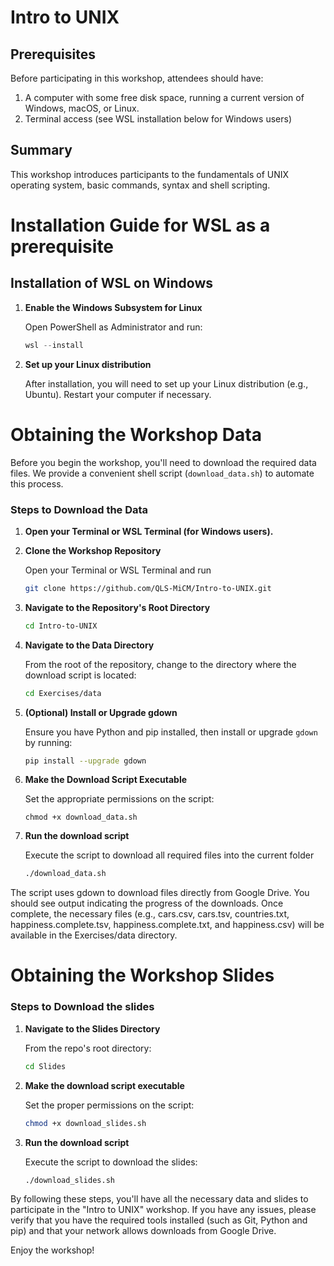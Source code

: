 # Intro to UNIX

## Prerequisites
Before participating in this workshop, attendees should have:

1. A computer with some free disk space, running a current version of Windows, macOS, or Linux.
2. Terminal access (see WSL installation below for Windows users)

## Summary
This workshop introduces participants to the fundamentals of UNIX operating system, basic commands, syntax and shell scripting.

# Installation Guide for WSL as a prerequisite

## Installation of WSL on Windows

1. **Enable the Windows Subsystem for Linux**

   Open PowerShell as Administrator and run:
   ```powershell
   wsl --install
   ```

2. **Set up your Linux distribution**

   After installation, you will need to set up your Linux distribution (e.g., Ubuntu). Restart your computer if necessary.

# Obtaining the Workshop Data

Before you begin the workshop, you'll need to download the required data files. We provide a convenient shell script (`download_data.sh`) to automate this process.

### Steps to Download the Data

1. **Open your Terminal or WSL Terminal (for Windows users).**

2. **Clone the Workshop Repository**

   Open your Terminal or WSL Terminal and run
   ```bash
   git clone https://github.com/QLS-MiCM/Intro-to-UNIX.git
   ```

3. **Navigate to the Repository's Root Directory**

   ```bash
   cd Intro-to-UNIX
   ```

4. **Navigate to the Data Directory**
 
   From the root of the repository, change to the directory where the download script is located:
   ```bash
   cd Exercises/data
   ```
5. **(Optional) Install or Upgrade gdown**

   Ensure you have Python and pip installed, then install or upgrade `gdown` by running:
   ```bash
   pip install --upgrade gdown
   ```
6. **Make the Download Script Executable**

   Set the appropriate permissions on the script:
   ```
   chmod +x download_data.sh
   ```
7. **Run the download script**

   Execute the script to download all required files into the current folder

   ```bash
   ./download_data.sh
   ```
   
The script uses gdown to download files directly from Google Drive. You should see output indicating the progress of the downloads. Once complete, the necessary files (e.g., cars.csv, cars.tsv, countries.txt, happiness.complete.tsv, happiness.complete.txt, and happiness.csv) will be available in the Exercises/data directory.

# Obtaining the Workshop Slides

### Steps to Download the slides

1. **Navigate to the Slides Directory**

   From the repo's root directory:
   
   ```bash
   cd Slides
   ```

2. **Make the download script executable**

   Set the proper permissions on the script:

   ```bash
   chmod +x download_slides.sh
   ```

3. **Run the download script**
      
   Execute the script to download the slides:
   
   ```bash
   ./download_slides.sh
   ```

By following these steps, you'll have all the necessary data and slides to participate in the "Intro to UNIX" workshop. If you have any issues, please verify that you have the required tools installed (such as Git, Python and pip) and that your network allows downloads from Google Drive.

Enjoy the workshop!
